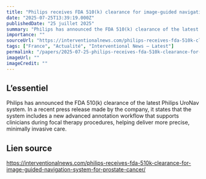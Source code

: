 ```yaml
---
title: "Philips receives FDA 510(k) clearance for image-guided navigation system for prostate cancer"
date: "2025-07-25T13:39:19.000Z"
publishedDate: "25 juillet 2025"
summary: "Philips has announced the FDA 510(k) clearance of the latest Philips UroNav system. In a recent press release made by the company, it states that the system includes a new advanced annotation workflow that supports clinicians during focal therapy procedures, helping deliver more precise, minimally invasive care."
importance: ""
sourceUrl: "https://interventionalnews.com/philips-receives-fda-510k-clearance-for-image-guided-navigation-system-for-prostate-cancer/"
tags: ["France", "Actualité", "Interventional News — Latest"]
permalink: "/papers/2025-07-25-philips-receives-fda-510k-clearance-for-image-guided-navigation-system-for-prostate-cancer"
imageUrl: ""
imageCredit: ""
---
```


## L’essentiel

Philips has announced the FDA 510(k) clearance of the latest Philips UroNav system. In a recent press release made by the company, it states that the system includes a new advanced annotation workflow that supports clinicians during focal therapy procedures, helping deliver more precise, minimally invasive care.

## Lien source

https://interventionalnews.com/philips-receives-fda-510k-clearance-for-image-guided-navigation-system-for-prostate-cancer/
